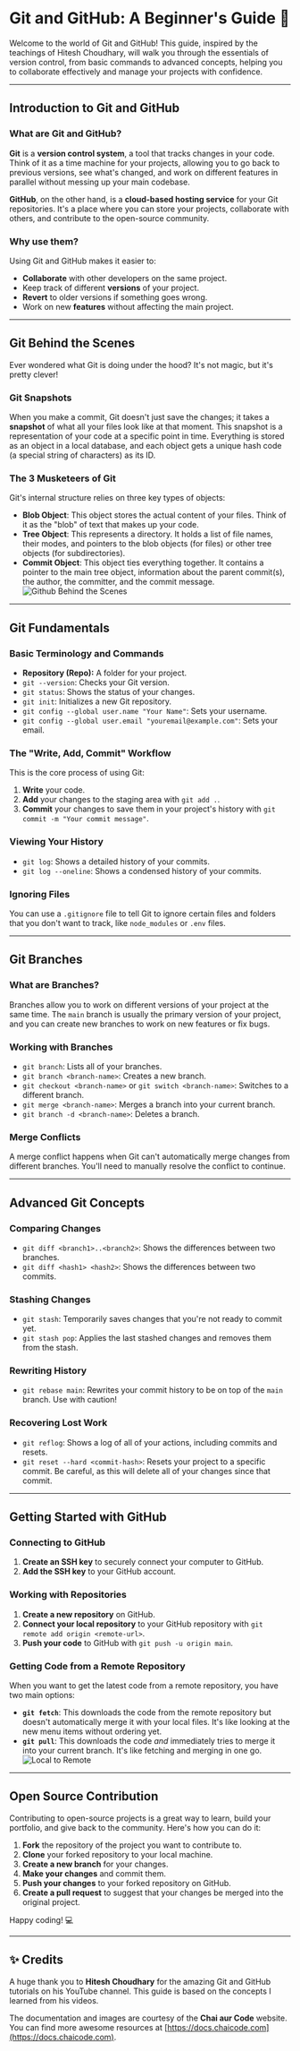 # Git and GitHub: A Beginner's Guide 🚀

Welcome to the world of Git and GitHub! This guide, inspired by the teachings of Hitesh Choudhary, will walk you through the essentials of version control, from basic commands to advanced concepts, helping you to collaborate effectively and manage your projects with confidence.

---

## Introduction to Git and GitHub

### What are Git and GitHub?

**Git** is a **version control system**, a tool that tracks changes in your code. Think of it as a time machine for your projects, allowing you to go back to previous versions, see what's changed, and work on different features in parallel without messing up your main codebase.

**GitHub**, on the other hand, is a **cloud-based hosting service** for your Git repositories. It's a place where you can store your projects, collaborate with others, and contribute to the open-source community.

### Why use them?

Using Git and GitHub makes it easier to:
* **Collaborate** with other developers on the same project.
* Keep track of different **versions** of your project.
* **Revert** to older versions if something goes wrong.
* Work on new **features** without affecting the main project.

---

## Git Behind the Scenes

Ever wondered what Git is doing under the hood? It's not magic, but it's pretty clever!

### Git Snapshots

When you make a commit, Git doesn't just save the changes; it takes a **snapshot** of what all your files look like at that moment. This snapshot is a representation of your code at a specific point in time. Everything is stored as an object in a local database, and each object gets a unique hash code (a special string of characters) as its ID.

### The 3 Musketeers of Git

Git's internal structure relies on three key types of objects:



* **Blob Object**: This object stores the actual content of your files. Think of it as the "blob" of text that makes up your code.
* **Tree Object**: This represents a directory. It holds a list of file names, their modes, and pointers to the blob objects (for files) or other tree objects (for subdirectories).
* **Commit Object**: This object ties everything together. It contains a pointer to the main tree object, information about the parent commit(s), the author, the committer, and the commit message.
![Github Behind the Scenes](https://docs.chaicode.com/_astro/git-behind-scenes.DjOkWmxn_2aCWmR.webp)

---

## Git Fundamentals

### Basic Terminology and Commands

* **Repository (Repo):** A folder for your project.
* `git --version`: Checks your Git version.
* `git status`: Shows the status of your changes.
* `git init`: Initializes a new Git repository.
* `git config --global user.name "Your Name"`: Sets your username.
* `git config --global user.email "youremail@example.com"`: Sets your email.

### The "Write, Add, Commit" Workflow

This is the core process of using Git:
1.  **Write** your code.
2.  **Add** your changes to the staging area with `git add .`.
3.  **Commit** your changes to save them in your project's history with `git commit -m "Your commit message"`.

### Viewing Your History

* `git log`: Shows a detailed history of your commits.
* `git log --oneline`: Shows a condensed history of your commits.

### Ignoring Files

You can use a `.gitignore` file to tell Git to ignore certain files and folders that you don't want to track, like `node_modules` or `.env` files.

---

## Git Branches

### What are Branches?

Branches allow you to work on different versions of your project at the same time. The `main` branch is usually the primary version of your project, and you can create new branches to work on new features or fix bugs.

### Working with Branches

* `git branch`: Lists all of your branches.
* `git branch <branch-name>`: Creates a new branch.
* `git checkout <branch-name>` or `git switch <branch-name>`: Switches to a different branch.
* `git merge <branch-name>`: Merges a branch into your current branch.
* `git branch -d <branch-name>`: Deletes a branch.

### Merge Conflicts

A merge conflict happens when Git can't automatically merge changes from different branches. You'll need to manually resolve the conflict to continue.

---

## Advanced Git Concepts

### Comparing Changes

* `git diff <branch1>..<branch2>`: Shows the differences between two branches.
* `git diff <hash1> <hash2>`: Shows the differences between two commits.

### Stashing Changes

* `git stash`: Temporarily saves changes that you're not ready to commit yet.
* `git stash pop`: Applies the last stashed changes and removes them from the stash.

### Rewriting History

* `git rebase main`: Rewrites your commit history to be on top of the `main` branch. Use with caution!

### Recovering Lost Work

* `git reflog`: Shows a log of all of your actions, including commits and resets.
* `git reset --hard <commit-hash>`: Resets your project to a specific commit. Be careful, as this will delete all of your changes since that commit.

---

## Getting Started with GitHub

### Connecting to GitHub

1.  **Create an SSH key** to securely connect your computer to GitHub.
2.  **Add the SSH key** to your GitHub account.

### Working with Repositories

1.  **Create a new repository** on GitHub.
2.  **Connect your local repository** to your GitHub repository with `git remote add origin <remote-url>`.
3.  **Push your code** to GitHub with `git push -u origin main`.

### Getting Code from a Remote Repository

When you want to get the latest code from a remote repository, you have two main options:



* **`git fetch`**: This downloads the code from the remote repository but doesn't automatically merge it with your local files. It's like looking at the new menu items without ordering yet.
* **`git pull`**: This downloads the code *and* immediately tries to merge it into your current branch. It's like fetching and merging in one go.
![Local to Remote](https://docs.chaicode.com/_astro/git-workflow.DdVRgovW_Z2ofBQp.webp)
---

## Open Source Contribution

Contributing to open-source projects is a great way to learn, build your portfolio, and give back to the community. Here's how you can do it:

1.  **Fork** the repository of the project you want to contribute to.
2.  **Clone** your forked repository to your local machine.
3.  **Create a new branch** for your changes.
4.  **Make your changes** and commit them.
5.  **Push your changes** to your forked repository on GitHub.
6.  **Create a pull request** to suggest that your changes be merged into the original project.

Happy coding! 💻

---

## ✨ Credits

A huge thank you to **Hitesh Choudhary** for the amazing Git and GitHub tutorials on his YouTube channel. This guide is based on the concepts I learned from his videos.

The documentation and images are courtesy of the **Chai aur Code** website. You can find more awesome resources at [https://docs.chaicode.com](https://docs.chaicode.com).